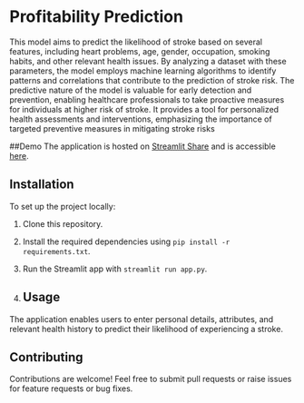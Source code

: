 # Profitability Prediction
<!-- Description -->

This model aims to predict the likelihood of stroke based on several features, including heart problems, age, gender, occupation, smoking habits, and other relevant health issues. By analyzing a dataset with these parameters, the model employs machine learning algorithms to identify patterns and correlations that contribute to the prediction of stroke risk. The predictive nature of the model is valuable for early detection and prevention, enabling healthcare professionals to take proactive measures for individuals at higher risk of stroke. It provides a tool for personalized health assessments and interventions, emphasizing the importance of targeted preventive measures in mitigating stroke risks

##Demo
The application is hosted on [Streamlit Share](https://profitability.streamlit.app/) and is accessible [here](https://profitability.streamlit.app/).

## Installation

To set up the project locally:

1. Clone this repository.
2. Install the required dependencies using `pip install -r requirements.txt`.
3. Run the Streamlit app with `streamlit run app.py`.

4. ## Usage

The application enables users to enter personal details, attributes, and relevant health history to predict their likelihood of experiencing a stroke.
## Contributing

Contributions are welcome! Feel free to submit pull requests or raise issues for feature requests or bug fixes.
